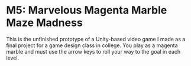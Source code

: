 # M5: Marvelous Magenta Marble Maze Madness
This is the unfinished prototype of a Unity-based video game I made as a final project for a game design class in college. You play as a magenta marble and must use the arrow keys to roll your way to the goal in each level.
